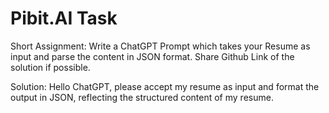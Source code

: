 # Pibit.AI Task
 
 Short Assignment: Write a ChatGPT Prompt which takes your Resume as input and parse the content in JSON format. Share Github Link of the solution if possible.

 Solution: Hello ChatGPT, please accept my resume as input and format the output in JSON, reflecting the structured content of my resume.
